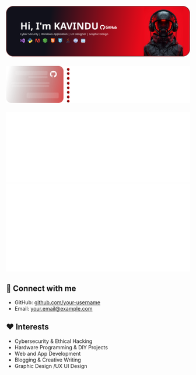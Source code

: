 
<div align="left">
  <img src="https://raw.githubusercontent.com/kavidu-kaushalya/kavidu-kaushalya/e1a0efabbdcac027f3907c480b2573163692694f/Group%206.svg" alt="Profile banner 1"/>
  
###
<div>
  <div align="Left">
    <img src="https://raw.githubusercontent.com/kavidu-kaushalya/kavidu-kaushalya/3aaf5664054b95eb1b28c28f68120526ec45078d/Group%208.svg">
</div>
  
###
<div>
  <div align="Left">
    <img src="https://raw.githubusercontent.com/kavidu-kaushalya/kavidu-kaushalya/e24bce98abea37900f0780e5ba8826576826e5d5/metrics.plugin.topics.icons%20(1).svg" >
    <img src="https://raw.githubusercontent.com/kavidu-kaushalya/kavidu-kaushalya/c67dc70c6da27800727e95e87c24377fee7a1434/metrics.plugin.starlists.languages.svg">
</div>
  
## 🔗 Connect with me
- GitHub: [github.com/your-username](https://github.com/your-username)
- Email: your.email@example.com

## ❤️ Interests
- Cybersecurity & Ethical Hacking  
- Hardware Programming & DIY Projects  
- Web and App Development  
- Blogging & Creative Writing
- Graphic Design /UX UI Design  

